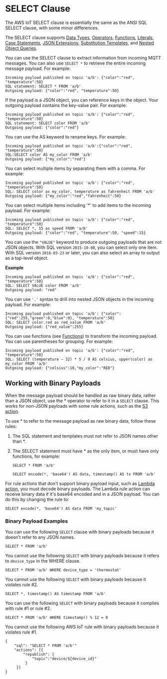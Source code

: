 # SELECT Clause<a name="iot-sql-select"></a>

The AWS IoT SELECT clause is essentially the same as the ANSI SQL SELECT clause, with some minor differences\.

The SELECT clause supports [Data Types](iot-sql-data-types.md), [Operators](iot-sql-operators.md), [Functions](iot-sql-functions.md), [Literals](iot-sql-literals.md), [Case Statements](iot-sql-case.md), [JSON Extensions](iot-sql-json.md), [Substitution Templates](iot-substitution-templates.md), and [Nested Object Queries](iot-sql-nested-queries.md)\.

You can use the SELECT clause to extract information from incoming MQTT messages\. You can also use `SELECT *` to retrieve the entire incoming message payload\. For example:

```
Incoming payload published on topic 'a/b': {"color":"red", "temperature":50}
SQL statement: SELECT * FROM 'a/b'
Outgoing payload: {"color":"red", "temperature":50}
```

If the payload is a JSON object, you can reference keys in the object\. Your outgoing payload contains the key\-value pair\. For example:

```
Incoming payload published on topic 'a/b': {"color":"red", "temperature":50}
SQL statement: SELECT color FROM 'a/b'
Outgoing payload: {"color":"red"}
```

You can use the AS keyword to rename keys\. For example:

```
Incoming payload published on topic 'a/b':{"color":"red", "temperature":50}
SQL:SELECT color AS my_color FROM 'a/b'
Outgoing payload: {"my_color":"red"}
```

You can select multiple items by separating them with a comma\. For example:

```
Incoming payload published on topic 'a/b': {"color":"red", "temperature":50}
SQL: SELECT color as my_color, temperature as fahrenheit FROM 'a/b'
Outgoing payload: {"my_color":"red","fahrenheit":50}
```

You can select multiple items including '\*' to add items to the incoming payload\. For example:

```
Incoming payload published on topic 'a/b': {"color":"red", "temperature":50}
SQL: SELECT *, 15 as speed FROM 'a/b'
Outgoing payload: {"color":"red", "temperature":50, "speed":15}
```

You can use the `"VALUE"` keyword to produce outgoing payloads that are not JSON objects\. With SQL version `2015-10-08`, you can select only one item\. With SQL version `2016-03-23` or later, you can also select an array to output as a top\-level object\.

**Example**  

```
Incoming payload published on topic 'a/b': {"color":"red", "temperature":50}
SQL: SELECT VALUE color FROM 'a/b'
Outgoing payload: "red"
```

You can use `'.'` syntax to drill into nested JSON objects in the incoming payload\. For example:

```
Incoming payload published on topic 'a/b': {"color":{"red":255,"green":0,"blue":0}, "temperature":50}
SQL: SELECT color.red as red_value FROM 'a/b'
Outgoing payload: {"red_value":255}
```

You can use functions \(see [Functions](iot-sql-functions.md)\) to transform the incoming payload\. You can use parentheses for grouping\. For example:

```
Incoming payload published on topic 'a/b': {"color":"red", "temperature":50}
SQL: SELECT (temperature – 32) * 5 / 9 AS celsius, upper(color) as my_color FROM 'a/b'
Outgoing payload: {"celsius":10,"my_color":"RED"}
```

## Working with Binary Payloads<a name="binary-payloads"></a>

When the message payload should be handled as raw binary data, rather than a JSON object, use the \* operator to refer to it in a `SELECT` clause\. This works for non\-JSON payloads with some rule actions, such as the [S3 action](https://docs.aws.amazon.com/iot/latest/developerguide/iot-rule-actions.html#s3-rule)\.

To use \* to refer to the message payload as raw binary data, follow these rules:

1. The SQL statement and templates must not refer to JSON names other than \*\. 

1. The SELECT statement must have \* as the only item, or must have only functions, for example:

   ```
   SELECT * FROM 'a/b'
   ```

   ```
   SELECT encode(*, 'base64') AS data, timestamp() AS ts FROM 'a/b'
   ```

For rule actions that don't support binary payload input, such as [Lambda action](https://docs.aws.amazon.com/iot/latest/developerguide/iot-rule-actions.html#lambda-rule), you must decode binary payloads\. The Lambda rule action can receive binary data if it's base64 encoded and in a JSON payload\. You can do this by changing the rule to:

```
SELECT encode(*, 'base64') AS data FROM 'my_topic'
```

### Binary Payload Examples<a name="binary-payloads-examples"></a>

You can use the following `SELECT` clause with binary payloads because it doesn't refer to any JSON names\. 

```
SELECT * FROM 'a/b'
```

You cannot use the following `SELECT` with binary payloads because it refers to `device_type` in the WHERE clause\.

```
SELECT * FROM 'a/b' WHERE device_type = 'thermostat'
```

You cannot use the following `SELECT` with binary payloads because it violates rule \#2\.

```
SELECT *, timestamp() AS timestamp FROM 'a/b'
```

You can use the following `SELECT` with binary payloads because it complies with rule \#1 or rule \#2\.

```
SELECT * FROM 'a/b' WHERE timestamp() % 12 = 0
```

You cannot use the following AWS IoT rule with binary payloads because it violates rule \#1\.

```
{
    "sql": "SELECT * FROM 'a/b'"
    "actions": [{
        "republish": {
            "topic":"device/${device_id}"
         }
     }]
}
```